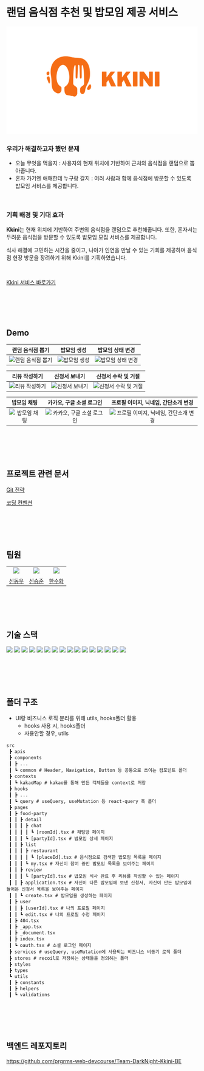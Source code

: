 # 랜덤 음식점 추천 및 밥모임 제공 서비스

![끼니 로고](./public/images/kkini-logo.svg)

### 우리가 해결하고자 했던 문제

- 오늘 무엇을 먹을지 : 사용자의 현재 위치에 기반하여 근처의 음식점을 랜덤으로 뽑아줍니다.
- 혼자 가기엔 애매한데 누구랑 갈지 : 여러 사람과 함께 음식점에 방문할 수 있도록 밥모임 서비스를 제공합니다.

<br />


### 기획 배경 및 기대 효과

<strong>Kkini</strong>는 현재 위치에 기반하여 주변의 음식점을 랜덤으로 추천해줍니다. 또한, 혼자서는 두려운 음식점을 방문할 수 있도록 밥모임 모집 서비스를 제공합니다.

식사 해결에 고민하는 시간을 줄이고, 나아가 인연을 만날 수 있는 기회를 제공하며 음식점 현장 방문을 장려하기 위해 Kkini를 기획하였습니다.

<br />

[Kkini 서비스 바로가기](https://kkini.vercel.app/)

<br />
<br />
<br />
<br />

## Demo

|                                                                  랜덤 음식점 뽑기                                                                  |                                                                  밥모임 생성                                                                  |                                                                  밥모임 상태 변경                                                                  |
| :------------------------------------------------------------------------------------------------------------------------------------------------: | :-------------------------------------------------------------------------------------------------------------------------------------------: | :------------------------------------------------------------------------------------------------------------------------------------------------: |
| <img src="https://user-images.githubusercontent.com/93233930/227546176-903a7dae-60ba-4303-a7e7-50b8a180ed0e.gif" alt="랜덤 음식점 뽑기" width=80%> | <img src="https://user-images.githubusercontent.com/93233930/227543298-6883a5e8-6bc9-46f1-a69c-9ab462d37278.gif" alt="밥모임 생성" width=80%> | <img src="https://user-images.githubusercontent.com/93233930/227548030-fb8aad3f-71b2-41c6-9b21-42fadb3ab938.gif" alt="밥모임 상태 변경" width=80%> |

|                                                                  리뷰 작성하기                                                                  |                                                                  신청서 보내기                                                                  |                                                                  신청서 수락 및 거절                                                                  |
| :---------------------------------------------------------------------------------------------------------------------------------------------: | :---------------------------------------------------------------------------------------------------------------------------------------------: | :---------------------------------------------------------------------------------------------------------------------------------------------------: |
| <img src="https://user-images.githubusercontent.com/93233930/227549062-d0f32cdb-05ef-4203-bf6b-03d1633c28c7.gif" alt="리뷰 작성하기" width=80%> | <img src="https://user-images.githubusercontent.com/93233930/227543311-31762e06-bf6f-4303-bcb0-a24dbd5cb552.gif" alt="신청서 보내기" width=80%> | <img src="https://user-images.githubusercontent.com/93233930/227551309-6747dcb0-3a9b-4d8d-8cd5-78c6dc30dd65.gif" alt="신청서 수락 및 거절" width=80%> |

|                                                                  밥모임 채팅                                                                  |                                                                  카카오, 구글 소셜 로그인                                                                  |                                                                  프로필 이미지, 닉네임, 간단소개 변경                                                                  |
| :-------------------------------------------------------------------------------------------------------------------------------------------: | :--------------------------------------------------------------------------------------------------------------------------------------------------------: | :--------------------------------------------------------------------------------------------------------------------------------------------------------------------: |
| <img src="https://user-images.githubusercontent.com/93233930/227700158-44907621-5417-4853-8731-b52ba01431b4.gif" alt="밥모임 채팅" width=80%> | <img src="https://user-images.githubusercontent.com/93233930/227544372-12a0c53b-258c-4991-a0c8-447423238ddb.gif" alt="카카오, 구글 소셜 로그인" width=80%> | <img src="https://user-images.githubusercontent.com/93233930/227543303-fec8ba5b-6438-467c-b5b4-976f68a08b45.gif" alt="프로필 이미지, 닉네임, 간단소개 변경" width=80%> |

<br />
<br />
<br />
<br />

## 프로젝트 관련 문서

[Git 전략](https://backend-devcourse.notion.site/git-0955f4a3796f4ee88389bd871c4c965b)

[코딩 컨벤션](https://backend-devcourse.notion.site/7e9b90aefbc1425eabe247a7a1e9d8de)

<br />
<br />
<br />
<br />

## 팀원

<table>
  <tbody>
  <tr>
  <td align="center"><a href="https://github.com/SDWoo"><img src="https://avatars.githubusercontent.com/u/28768535?v=4" width="150px;" style="max-width: 100%;"/></a></td>
  <td align="center"><a href="https://github.com/metacode22"><img src="https://avatars.githubusercontent.com/u/93233930?v=4" width="150px;" style="max-width: 100%;"/></a></td>
  <td align="center"><a href="https://github.com/live-small"><img src="https://avatars.githubusercontent.com/u/70274947?v=4" width="150px;" style="max-width: 100%;"/></a></td>
  </tr>
  <tr>
  <td align="center"><a href="https://github.com/SDWoo">신동우</a></td>
  <td align="center"><a href="https://github.com/metacode22">신승준</a></td>
  <td align="center"><a href="https://github.com/live-small">한수화</a></td>
  </tr>
  </tbody>
</table>

<br />
<br />
<br />
<br />

## 기술 스택

<img src="https://img.shields.io/badge/TypeScript-3178C6?style=for-the-badge&logo=TypeScript&logoColor=ffffff"/> <img src="https://img.shields.io/badge/Next.js-000000?style=for-the-badge&logo=Next.js&logoColor=ffffff"/> <img src="https://img.shields.io/badge/React-61DAFB?style=for-the-badge&logo=React&logoColor=ffffff"> <img src="https://img.shields.io/badge/React Query-FF4154?style=for-the-badge&logo=React Query&logoColor=ffffff"/> <img src="https://img.shields.io/badge/Axios-6028e0?style=for-the-badge&logo=Axios&logoColor=ffffff"/> <img src="https://img.shields.io/badge/Recoil-1678e0?style=for-the-badge&logo=Recoil&logoColor=ffffff"/> <img src="https://img.shields.io/badge/React Hook Form-EC5990?style=for-the-badge&logo=React-Hook-Form&logoColor=ffffff"/> <img src="https://img.shields.io/badge/Emotion-CC67BC?style=for-the-badge&logo=Emotion&logoColor=ffffff"/> <img src="https://img.shields.io/badge/Chakra-319795?style=for-the-badge&logo=Chakra UI&logoColor=ffffff"/> <img src="https://img.shields.io/badge/Prettier-373338?style=for-the-badge&logo=Prettier&logoColor=ffffff"/> <img src="https://img.shields.io/badge/ESLint-4B32C3?style=for-the-badge&logo=ESLint&logoColor=ffffff"/> <img src="https://img.shields.io/badge/stylelint-263238?style=for-the-badge&logo=stylelint&logoColor=ffffff"/> <img src="https://img.shields.io/badge/commitlint-000000?style=for-the-badge&logo=commitlint&logoColor=ffffff"/> <img src="https://img.shields.io/badge/Husky-006179?style=for-the-badge&logo=Husky&logoColor=ffffff"/> <img src="https://img.shields.io/badge/Lint staged-02CBF2?style=for-the-badge&logo=Lint staged&logoColor=ffffff"/> <img src="https://img.shields.io/badge/Vercel-000000?style=for-the-badge&logo=Vercel&logoColor=ffffff"/>

<br />
<br />
<br />
<br />

## 폴더 구조

- UI랑 비즈니스 로직 분리를 위해 utils, hooks폴더 활용
  - hooks 사용 시, hooks폴더
  - 사용안할 경우, utils

```
src
 ┣ apis
 ┣ components
 ┃ ┣ ...
 ┃ ┗ common # Header, Navigation, Button 등 공통으로 쓰이는 컴포넌트 폴더
 ┣ contexts
 ┃ ┗ kakaoMap # kakao를 통해 만든 객체들을 context로 저장
 ┣ hooks
 ┃ ┣ ...
 ┃ ┗ query # useQuery, useMutation 등 react-query 훅 폴더
 ┣ pages
 ┃ ┣ food-party
 ┃ ┃ ┣ detail
 ┃ ┃ ┃ ┣ chat
 ┃ ┃ ┃ ┃ ┗ [roomId].tsx # 채팅방 페이지
 ┃ ┃ ┃ ┗ [partyId].tsx # 밥모임 상세 페이지
 ┃ ┃ ┣ list
 ┃ ┃ ┃ ┣ restaurant
 ┃ ┃ ┃ ┃ ┗ [placeId].tsx # 음식점으로 검색한 밥모임 목록을 페이지
 ┃ ┃ ┃ ┗ my.tsx # 자신이 참여 중인 밥모임 목록을 보여주는 페이지
 ┃ ┃ ┣ review
 ┃ ┃ ┃ ┗ [partyId].tsx # 밥모임 식사 완료 후 리뷰를 작성할 수 있는 페이지
 ┃ ┃ ┣ application.tsx # 자신이 다른 밥모임에 보낸 신청서, 자신이 만든 밥모임에 들어온 신청서 목록을 보여주는 페이지
 ┃ ┃ ┗ create.tsx # 밥모임을 생성하는 페이지
 ┃ ┣ user
 ┃ ┃ ┣ [userId].tsx # 나의 프로필 페이지
 ┃ ┃ ┗ edit.tsx # 나의 프로필 수정 페이지
 ┃ ┣ 404.tsx
 ┃ ┣ _app.tsx
 ┃ ┣ _document.tsx
 ┃ ┣ index.tsx
 ┃ ┗ oauth.tsx # 소셜 로그인 페이지
 ┣ services # useQuery, useMutation에 사용되는 비즈니스 비동기 로직 폴더
 ┣ stores # recoil로 저장하는 상태들을 정의하는 폴더
 ┣ styles
 ┣ types
 ┗ utils
 ┃ ┣ constants
 ┃ ┣ helpers
 ┃ ┗ validations
```

<br />
<br />
<br />
<br />

## 백엔드 레포지토리

https://github.com/prgrms-web-devcourse/Team-DarkNight-Kkini-BE
